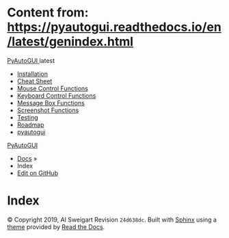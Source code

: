 # Content from: https://pyautogui.readthedocs.io/en/latest/genindex.html

[ PyAutoGUI ](https://pyautogui.readthedocs.io/en/latest/index.html)
latest 
  * [Installation](https://pyautogui.readthedocs.io/en/latest/install.html)
  * [Cheat Sheet](https://pyautogui.readthedocs.io/en/latest/quickstart.html)
  * [Mouse Control Functions](https://pyautogui.readthedocs.io/en/latest/mouse.html)
  * [Keyboard Control Functions](https://pyautogui.readthedocs.io/en/latest/keyboard.html)
  * [Message Box Functions](https://pyautogui.readthedocs.io/en/latest/msgbox.html)
  * [Screenshot Functions](https://pyautogui.readthedocs.io/en/latest/screenshot.html)
  * [Testing](https://pyautogui.readthedocs.io/en/latest/tests.html)
  * [Roadmap](https://pyautogui.readthedocs.io/en/latest/roadmap.html)
  * [pyautogui](https://pyautogui.readthedocs.io/en/latest/source/modules.html)


[PyAutoGUI](https://pyautogui.readthedocs.io/en/latest/index.html)
  * [Docs](https://pyautogui.readthedocs.io/en/latest/index.html) »
  * Index
  * [ Edit on GitHub](https://github.com/asweigart/pyautogui/blob/master/docs/genindex.rst)


# Index
© Copyright 2019, Al Sweigart  Revision `24d638dc`. 
Built with [Sphinx](http://sphinx-doc.org/) using a [theme](https://github.com/rtfd/sphinx_rtd_theme) provided by [Read the Docs](https://readthedocs.org). 
